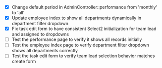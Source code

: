 - [x] Change default period in AdminController::performance from 'monthly' to 'all'
- [x] Update employee index to show all departments dynamically in department filter dropdown
- [x] Fix task edit form to have consistent Select2 initialization for team lead and assigned to dropdowns
- [ ] Test the performance page to verify it shows all records initially
- [ ] Test the employee index page to verify department filter dropdown shows all departments correctly
- [ ] Test the task edit form to verify team lead selection behavior matches create form
